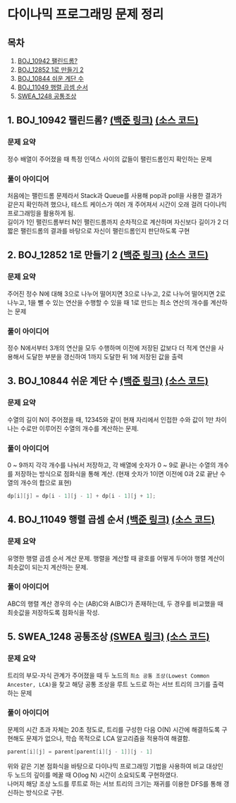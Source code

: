 # 다이나믹 프로그래밍 문제 정리

## 목차

1. [BOJ_10942 팰린드롬?](#1-boj_10942-팰린드롬-백준-링크-소스-코드)
2. [BOJ_12852 1로 만들기 2](#2-boj_12852-1로-만들기-2-백준-링크-소스-코드)
3. [BOJ_10844 쉬운 계단 수](#3-boj_10844-쉬운-계단-수-백준-링크-소스-코드)
4. [BOJ_11049 행렬 곱셈 순서](#4-boj_11049-행렬-곱셈-순서-백준-링크-소스-코드)
5. [SWEA_1248 공통조상](#5-swea_1248-공통조상-swea-링크-소스-코드)

## 1. BOJ_10942 팰린드롬? [(백준 링크)](https://www.acmicpc.net/problem/10942) [(소스 코드)](https://github.com/rldnjs7723/CodingTest/blob/main/BOJ/10000/Main_10942.java)

### 문제 요약

정수 배열이 주어졌을 때 특정 인덱스 사이의 값들이 팰린드롬인지 확인하는 문제

### 풀이 아이디어

처음에는 팰린드롬 문제라서 Stack과 Queue를 사용해 pop과 poll을 사용한 결과가 같은지 확인하려 했으나, 테스트 케이스가 여러 개 주어져서 시간이 오래 걸려 다이나믹 프로그래밍을 활용하게 됨.  
길이가 1인 팰린드롬부터 N인 팰린드롬까지 순차적으로 계산하며 자신보다 길이가 2 더 짧은 팰린드롬의 결과를 바탕으로 자신이 팰린드롬인지 판단하도록 구현

## 2. BOJ_12852 1로 만들기 2 [(백준 링크)](https://www.acmicpc.net/problem/12852) [(소스 코드)](https://github.com/rldnjs7723/CodingTest/blob/main/BOJ/12000/Main_12852.java)

### 문제 요약

주어진 정수 N에 대해 3으로 나누어 떨어지면 3으로 나누고, 2로 나누어 떨어지면 2로 나누고, 1을 뺄 수 있는 연산을 수행할 수 있을 때 1로 만드는 최소 연산의 개수를 계산하는 문제

### 풀이 아이디어

정수 N에서부터 3개의 연산을 모두 수행하며 이전에 저장된 값보다 더 적게 연산을 사용해서 도달한 부분을 갱신하여 1까지 도달한 뒤 1에 저장된 값을 출력

## 3. BOJ_10844 쉬운 계단 수 [(백준 링크)](https://www.acmicpc.net/problem/10844) [(소스 코드)](https://github.com/rldnjs7723/CodingTest/blob/main/BOJ/10000/Main_10844.java)

### 문제 요약

수열의 길이 N이 주어졌을 때, 12345와 같이 현재 자리에서 인접한 수와 값이 1만 차이나는 수로만 이루어진 수열의 개수를 계산하는 문제.

### 풀이 아이디어

0 ~ 9까지 각각 개수를 나눠서 저장하고, 각 배열에 숫자가 0 ~ 9로 끝나는 수열의 개수를 저장하는 방식으로 점화식을 통해 계산. (현재 숫자가 1이면 이전에 0과 2로 끝난 수열의 개수의 합으로 표현)

```java
dp[i][j] = dp[i - 1][j - 1] + dp[i - 1][j + 1];
```

## 4. BOJ_11049 행렬 곱셈 순서 [(백준 링크)](https://www.acmicpc.net/problem/11049) [(소스 코드)](https://github.com/rldnjs7723/CodingTest/blob/main/BOJ/11000/Main_11049.java)

### 문제 요약

유명한 행렬 곱셈 순서 계산 문제. 행렬을 계산할 때 괄호를 어떻게 두어야 행렬 계산이 최솟값이 되는지 계산하는 문제.

### 풀이 아이디어

ABC의 행렬 계산 경우의 수는 (AB)C와 A(BC)가 존재하는데, 두 경우를 비교했을 때 최솟값을 저장하도록 점화식을 작성.

## 5. SWEA_1248 공통조상 [(SWEA 링크)](https://swexpertacademy.com/main/code/problem/problemDetail.do?contestProbId=AV15PTkqAPYCFAYD) [(소스 코드)](https://github.com/rldnjs7723/CodingTest/blob/main/SWEA/1000/Solution_1248.java)

### 문제 요약

트리의 부모-자식 관계가 주어졌을 때 두 노드의 `최소 공통 조상(Lowest Common Ancester, LCA)`을 찾고 해당 공통 조상을 루트 노드로 하는 서브 트리의 크기를 출력하는 문제

### 풀이 아이디어

문제의 시간 초과 자체는 20초 정도로, 트리를 구성한 다음 O(N) 시간에 해결하도록 구현해도 문제가 없으나, 학습 목적으로 LCA 알고리즘을 적용하여 해결함.

```java
parent[i][j] = parent[parent[i][j - 1]][j - 1]
```

위와 같은 기본 점화식을 바탕으로 다이나믹 프로그래밍 기법을 사용하여 비교 대상인 두 노드의 깊이를 메꿀 때 O(log N) 시간이 소요되도록 구현하였다.  
나머지 해당 조상 노드를 루트로 하는 서브 트리의 크기는 재귀를 이용한 DFS를 통해 갱신하는 방식으로 구현.
